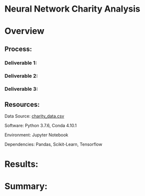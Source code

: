 # Neural Network Charity Analysis

# Overview



## Process:

### Deliverable 1: 

### Deliverable 2: 

### Deliverable 3: 

## Resources:
Data Source: [charity_data.csv](https://github.com/corispade/Neural_Network_Charity_Analysis/blob/main/Resources/charity_data.csv)

Software: Python 3.7.6, Conda 4.10.1

Environment: Jupyter Notebook

Dependencies: Pandas, Scikit-Learn, Tensorflow


# Results:


# Summary:

